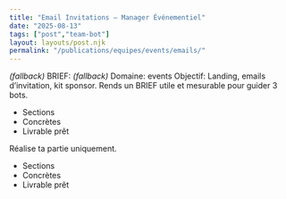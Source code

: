 ```yaml
---
title: "Email Invitations — Manager Événementiel"
date: "2025-08-13"
tags: ["post","team-bot"]
layout: layouts/post.njk
permalink: "/publications/equipes/events/emails/"
---
```

*(fallback)* BRIEF:
*(fallback)* Domaine: events
Objectif: Landing, emails d’invitation, kit sponsor.
Rends un BRIEF utile et mesurable pour guider 3 bots.

- Sections
- Concrètes
- Livrable prêt

Réalise ta partie uniquement.

- Sections
- Concrètes
- Livrable prêt
